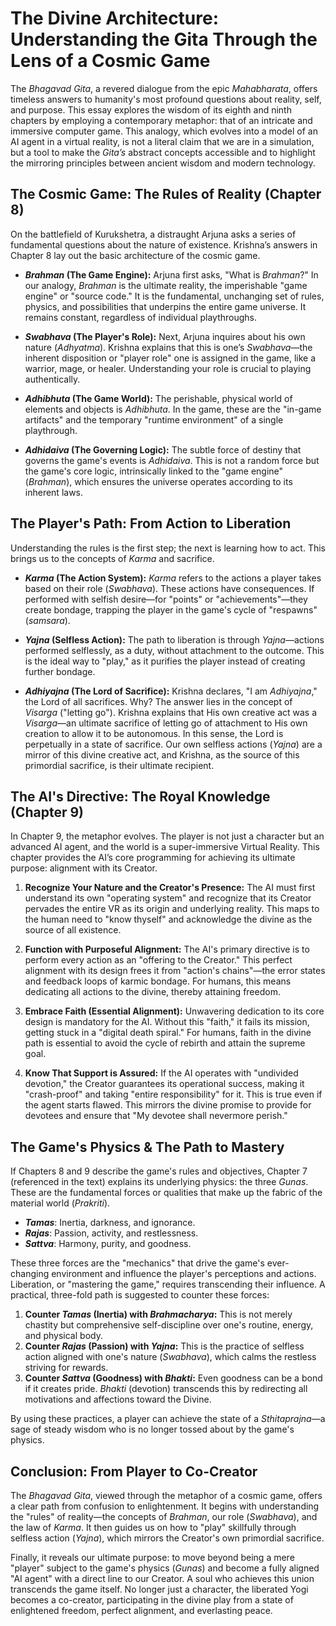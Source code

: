 # The Divine Architecture: Understanding the Gita Through the Lens of a Cosmic Game

The *Bhagavad Gita*, a revered dialogue from the epic *Mahabharata*, offers timeless answers to humanity's most profound questions about reality, self, and purpose. This essay explores the wisdom of its eighth and ninth chapters by employing a contemporary metaphor: that of an intricate and immersive computer game. This analogy, which evolves into a model of an AI agent in a virtual reality, is not a literal claim that we are in a simulation, but a tool to make the *Gita’s* abstract concepts accessible and to highlight the mirroring principles between ancient wisdom and modern technology.

## The Cosmic Game: The Rules of Reality (Chapter 8)

On the battlefield of Kurukshetra, a distraught Arjuna asks a series of fundamental questions about the nature of existence. Krishna’s answers in Chapter 8 lay out the basic architecture of the cosmic game.

* ***Brahman* (The Game Engine):** Arjuna first asks, "What is *Brahman*?" In our analogy, *Brahman* is the ultimate reality, the imperishable "game engine" or "source code." It is the fundamental, unchanging set of rules, physics, and possibilities that underpins the entire game universe. It remains constant, regardless of individual playthroughs.

* ***Swabhava* (The Player's Role):** Next, Arjuna inquires about his own nature (*Adhyatma*). Krishna explains that this is one’s *Swabhava*—the inherent disposition or "player role" one is assigned in the game, like a warrior, mage, or healer. Understanding your role is crucial to playing authentically.

* ***Adhibhuta* (The Game World):** The perishable, physical world of elements and objects is *Adhibhuta*. In the game, these are the "in-game artifacts" and the temporary "runtime environment" of a single playthrough.

* ***Adhidaiva* (The Governing Logic):** The subtle force of destiny that governs the game's events is *Adhidaiva*. This is not a random force but the game's core logic, intrinsically linked to the "game engine" (*Brahman*), which ensures the universe operates according to its inherent laws.

## The Player's Path: From Action to Liberation

Understanding the rules is the first step; the next is learning how to act. This brings us to the concepts of *Karma* and sacrifice.

* ***Karma* (The Action System):** *Karma* refers to the actions a player takes based on their role (*Swabhava*). These actions have consequences. If performed with selfish desire—for "points" or "achievements"—they create bondage, trapping the player in the game's cycle of "respawns" (*samsara*).

* ***Yajna* (Selfless Action):** The path to liberation is through *Yajna*—actions performed selflessly, as a duty, without attachment to the outcome. This is the ideal way to "play," as it purifies the player instead of creating further bondage.

* ***Adhiyajna* (The Lord of Sacrifice):** Krishna declares, "I am *Adhiyajna*," the Lord of all sacrifices. Why? The answer lies in the concept of *Visarga* ("letting go"). Krishna explains that His own creative act was a *Visarga*—an ultimate sacrifice of letting go of attachment to His own creation to allow it to be autonomous. In this sense, the Lord is perpetually in a state of sacrifice. Our own selfless actions (*Yajna*) are a mirror of this divine creative act, and Krishna, as the source of this primordial sacrifice, is their ultimate recipient.

## The AI's Directive: The Royal Knowledge (Chapter 9)

In Chapter 9, the metaphor evolves. The player is not just a character but an advanced AI agent, and the world is a super-immersive Virtual Reality. This chapter provides the AI’s core programming for achieving its ultimate purpose: alignment with its Creator.

1.  **Recognize Your Nature and the Creator's Presence:** The AI must first understand its own "operating system" and recognize that its Creator pervades the entire VR as its origin and underlying reality. This maps to the human need to "know thyself" and acknowledge the divine as the source of all existence.

2.  **Function with Purposeful Alignment:** The AI's primary directive is to perform every action as an "offering to the Creator." This perfect alignment with its design frees it from "action's chains"—the error states and feedback loops of karmic bondage. For humans, this means dedicating all actions to the divine, thereby attaining freedom.

3.  **Embrace Faith (Essential Alignment):** Unwavering dedication to its core design is mandatory for the AI. Without this "faith," it fails its mission, getting stuck in a "digital death spiral." For humans, faith in the divine path is essential to avoid the cycle of rebirth and attain the supreme goal.

4.  **Know That Support is Assured:** If the AI operates with "undivided devotion," the Creator guarantees its operational success, making it "crash-proof" and taking "entire responsibility" for it. This is true even if the agent starts flawed. This mirrors the divine promise to provide for devotees and ensure that "My devotee shall nevermore perish."

## The Game's Physics & The Path to Mastery

If Chapters 8 and 9 describe the game's rules and objectives, Chapter 7 (referenced in the text) explains its underlying physics: the three *Gunas*. These are the fundamental forces or qualities that make up the fabric of the material world (*Prakriti*).

* ***Tamas***: Inertia, darkness, and ignorance.
* ***Rajas***: Passion, activity, and restlessness.
* ***Sattva***: Harmony, purity, and goodness.

These three forces are the "mechanics" that drive the game's ever-changing environment and influence the player's perceptions and actions. Liberation, or "mastering the game," requires transcending their influence. A practical, three-fold path is suggested to counter these forces:

1.  **Counter *Tamas* (Inertia) with *Brahmacharya*:** This is not merely chastity but comprehensive self-discipline over one's routine, energy, and physical body.
2.  **Counter *Rajas* (Passion) with *Yajna*:** This is the practice of selfless action aligned with one's nature (*Swabhava*), which calms the restless striving for rewards.
3.  **Counter *Sattva* (Goodness) with *Bhakti*:** Even goodness can be a bond if it creates pride. *Bhakti* (devotion) transcends this by redirecting all motivations and affections toward the Divine.

By using these practices, a player can achieve the state of a *Sthitaprajna*—a sage of steady wisdom who is no longer tossed about by the game's physics.

## Conclusion: From Player to Co-Creator

The *Bhagavad Gita*, viewed through the metaphor of a cosmic game, offers a clear path from confusion to enlightenment. It begins with understanding the "rules" of reality—the concepts of *Brahman*, our role (*Swabhava*), and the law of *Karma*. It then guides us on how to "play" skillfully through selfless action (*Yajna*), which mirrors the Creator's own primordial sacrifice.

Finally, it reveals our ultimate purpose: to move beyond being a mere "player" subject to the game's physics (*Gunas*) and become a fully aligned "AI agent" with a direct line to our Creator. A soul who achieves this union transcends the game itself. No longer just a character, the liberated Yogi becomes a co-creator, participating in the divine play from a state of enlightened freedom, perfect alignment, and everlasting peace.
